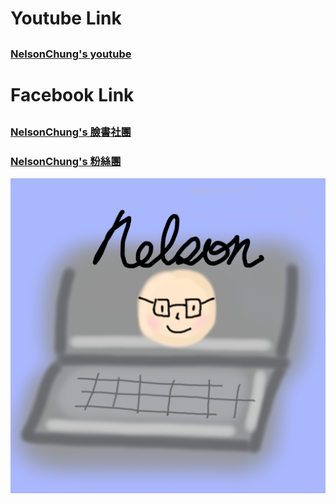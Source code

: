 # Youtube Link
##
### [NelsonChung's youtube](https://www.youtube.com/c/ChihchunChung/)

# Facebook Link
##
### [NelsonChung's 臉書社團](https://www.facebook.com/groups/973074249849904)

### [NelsonChung's 粉絲團](https://www.facebook.com/%E6%96%B0%E7%AB%B9%E7%AB%B9%E5%8C%97-%E8%88%8A%E9%9B%BB%E8%85%A6%E8%A8%AD%E5%82%99%E5%8D%87%E7%B4%9A%E5%85%8D%E8%B2%BB%E5%AE%89%E8%A3%9D-101328655240343)

![Image](https://github.com/nelsonchung/nelsonchung.github.io/blob/main/images/%E6%B5%AE%E6%B0%B4%E5%8D%B0.png)

